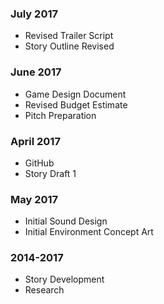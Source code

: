 
### July 2017
- Revised Trailer Script
- Story Outline Revised

### June 2017
- Game Design Document
- Revised Budget Estimate
- Pitch Preparation

### April 2017
- GitHub
- Story Draft 1

### May 2017 
- Initial Sound Design
- Initial Environment Concept Art

### 2014-2017 
- Story Development
- Research
